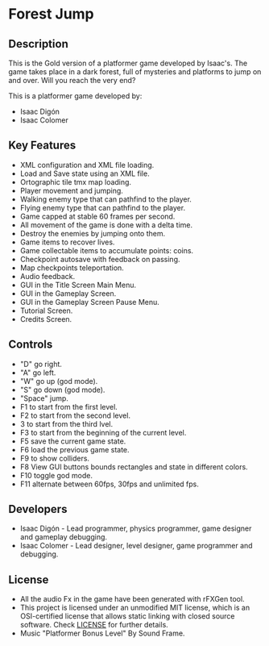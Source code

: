 # Forest Jump

## Description
This is the Gold version of a platformer game developed by Isaac's.
The game takes place in a dark forest, full of mysteries and platforms to jump on and over.
Will you reach the very end?

This is a platformer game developed by:
 - Isaac Digón
 - Isaac Colomer

## Key Features

 - XML configuration and XML file loading.
 - Load and Save state using an XML file.
 - Ortographic tile tmx map loading.
 - Player movement and jumping.
 - Walking enemy type that can pathfind to the player.
 - Flying enemy type that can pathfind to the player.
 - Game capped at stable 60 frames per second.
 - All movement of the game is done with a delta time.
 - Destroy the enemies by jumping onto them.
 - Game items to recover lives.
 - Game collectable items to accumulate points: coins.
 - Checkpoint autosave with feedback on passing.
 - Map checkpoints teleportation.
 - Audio feedback.
 - GUI in the Title Screen Main Menu.
 - GUI in the Gameplay Screen.
 - GUI in the Gameplay Screen Pause Menu.
 - Tutorial Screen.
 - Credits Screen.
 
## Controls

 - "D" go right.
 - "A" go left.
 - "W" go up (god mode).
 - "S" go down (god mode).
 - "Space" jump.
 - F1 to start from the first level.
 - F2 to start from the second level.
 - 3 to start from the third lvel.
 - F3 to start from the beginning of the current level.
 - F5 save the current game state.
 - F6 load the previous game state.
 - F9 to show colliders.
 - F8 View GUI buttons bounds rectangles and state in different colors.
 - F10 toggle god mode.
 - F11 alternate between 60fps, 30fps and unlimited fps.

## Developers

 - Isaac Digón - Lead programmer, physics programmer, game designer and gameplay debugging.
 - Isaac Colomer - Lead designer, level designer, game programmer and debugging.

## License
 - All the audio Fx in the game have been generated with rFXGen tool.
 - This project is licensed under an unmodified MIT license, which is an OSI-certified license that allows static linking with closed source software. Check [LICENSE](LICENSE) for further details.
 - Music "Platformer Bonus Level" By Sound Frame.